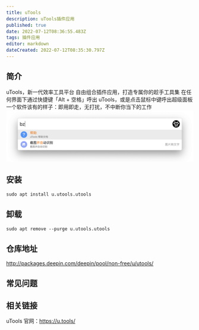 ```yaml
---
title: uTools
description: uTools插件应用
published: true
date: 2022-07-12T08:36:55.483Z
tags: 插件应用
editor: markdown
dateCreated: 2022-07-12T08:35:30.797Z
---
```


## 简介
uTools，新一代效率工具平台
自由组合插件应用，打造专属你的趁手工具集
在任何界面下通过快捷键「Alt + 空格」呼出 uTools，或是点击鼠标中键呼出超级面板
一个软件该有的样子：即用即走，无打扰，不中断你当下的工作
![mac-utools-input.png](/mac-utools-input.png)
## 安装
```
sudo apt install u.utools.utools
```
## 卸载
```
sudo apt remove --purge u.utools.utools
```

## 仓库地址
http://packages.deepin.com/deepin/pool/non-free/u/utools/
## 常见问题
## 相关链接
uTools 官网：https://u.tools/